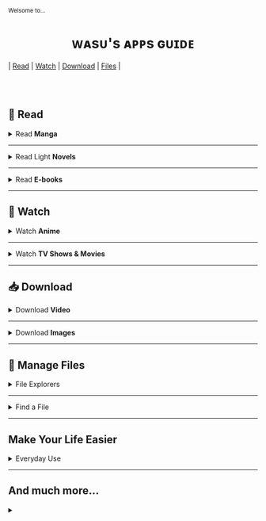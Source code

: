 <sub>Welsome to...</sub>
<h1 align="center">ᴡᴀsᴜ's ᴀᴩᴩs ɢᴜɪᴅᴇ</h1>

| [Read](#-read) 
| [Watch](#-watch) 
| [Download](#-download)
| [Files](#-manage-files)
|


</br></br>

📖 Read
--------

<details><summary>Read <b>Manga</b></summary>

✨ [**Tachiyomi**](https://tachiyomi.org/) and its [forks](https://tachiyomi.org/forks/). `FOSS` `Extension based`

✧ [**Saikou**](https://github.com/saikou-app/saikou) `FOSS`

</details>

---

<details><summary>Read Light <b>Novels</b></summary>

✦ [**Shosetsu**](https://shosetsu.app)

✦ [**QuickNovel**](https://github.com/LagradOst/QuickNovel)

</details>

---

<details><summary>Read <b>E-books</b></summary>

✦ [**Moon+ Reader**](https://play.google.com/store/apps/details?id=com.flyersoft.moonreader) `▶Google Play`

✦ [**Reasily**](https://play.google.com/store/apps/details?id=com.gmail.jxlab.app.reasily) `▶Google Play`
> **ePub only** reader

</details>

---

🎥 Watch
----------

<details><summary>Watch <b>Anime</b></summary>

✦ [**Aniyomi**](https://aniyomi.jmir.xyz/) `FOSS` `Extension based`
> Fork of Tachiyomi for anime. 

|           +          |            -           |
| :-----------------: | :-----------------: |
| Tachiyomi-like UI |  |
| Let both watch anime and read manga |  |

✦ [**Saikou**](https://github.com/saikou-app/saikou)

✧ [**CloudStream**](https://github.com/recloudstream/cloudstream) `FOSS` `Extension based`
> Movie and Series centered but supports a few anime sources as well.

</details>

---

<details><summary>Watch <b>TV Shows & Movies</b></summary>

✦ [**CloudStream**](https://github.com/recloudstream/cloudstream) `FOSS` `Extension based`

</details>

---

📥 Download
---------------------

<details><summary>Download <b>Video</b></summary>

✦ [Video Downloader](https://play.google.com/store/apps/details?id=video.downloader.videodownloader) `▶Google Play`

</details>

---

<details><summary>Download <b>Images</b></summary>

✦ [Image Hunter](https://play.google.com/store/apps/details?id=video.downloader.videodownloader) `▶Google Play`

✦ [Gallerify](https://play.google.com/store/apps/details?id=com.atominvention.gallerify) `▶Google Play`

❌ ~~[GetThemAll]()~~ `▶Google Play`
> Once upon a time it was great app... But owner changed and...

</details>

---

📂 Manage Files
---------------------------


<details><summary>File Explorers</summary>

✦ [**X-plore**](https://play.google.com/store/apps/details?id=com.lonelycatgames.Xplore) `▶Google Play`
> |           +          |            -           |
| :-----------------: | :-----------------: |
| Two column view |  |
| Remember scroll position |  |

</details>

---

<details><summary>Find a File</summary>

💡 [**aGrep**]() `FOSS` [`F-Droid`](https://f-droid.org/en/packages/jp.sblo.pandora.aGrep/)
> Search not only for filenames but also through content of files and documents

</details>

---

Make Your Life Easier
----------------------------------

<details><summary>Everyday Use</summary>

✨ [**FooView**](https://www.fooview.com/) [`▶Google Play`](https://play.google.com/store/apps/details?id=com.fooview.android.fooview)  
> FooView is a floating ball with gestures, 500+ featuers all in one touch.

</details>


---

And much more...
-----------------------------

<details><summary></summary>

[]()

</details>
